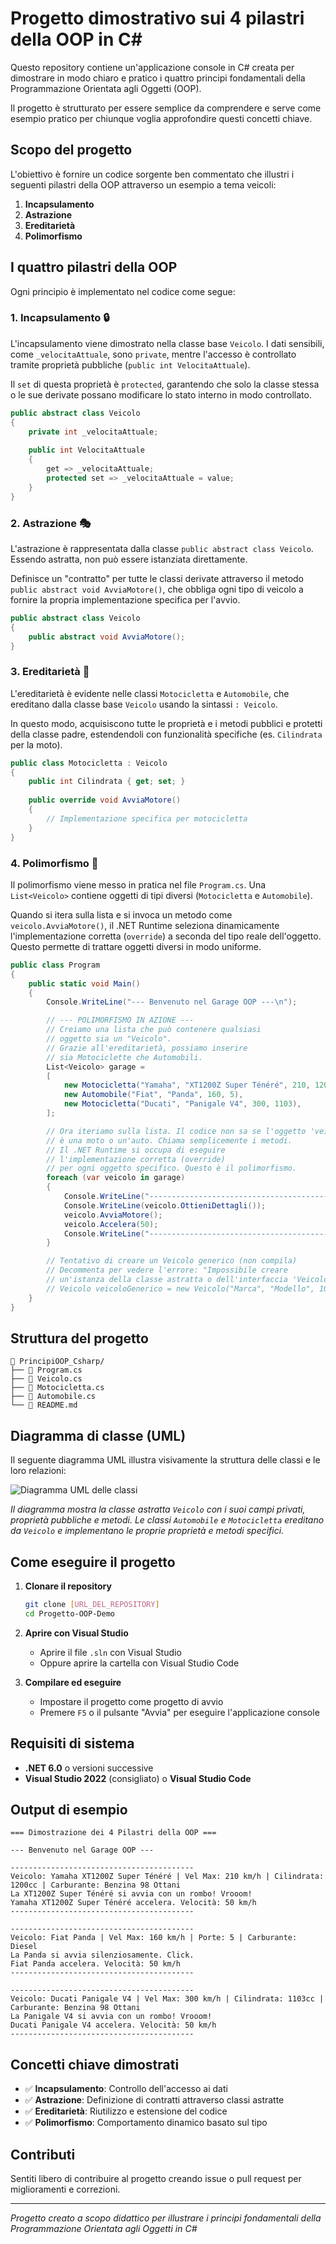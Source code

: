 # Progetto dimostrativo sui 4 pilastri della OOP in C#

Questo repository contiene un'applicazione console in C# creata per dimostrare in modo chiaro e pratico i quattro principi fondamentali della Programmazione Orientata agli Oggetti (OOP).

Il progetto è strutturato per essere semplice da comprendere e serve come esempio pratico per chiunque voglia approfondire questi concetti chiave.

## Scopo del progetto

L'obiettivo è fornire un codice sorgente ben commentato che illustri i seguenti pilastri della OOP attraverso un esempio a tema veicoli:

1. **Incapsulamento**
2. **Astrazione**
3. **Ereditarietà**
4. **Polimorfismo**

## I quattro pilastri della OOP

Ogni principio è implementato nel codice come segue:

### 1. Incapsulamento 🔒

L'incapsulamento viene dimostrato nella classe base `Veicolo`. I dati sensibili, come `_velocitaAttuale`, sono `private`, mentre l'accesso è controllato tramite proprietà pubbliche (`public int VelocitaAttuale`). 

Il `set` di questa proprietà è `protected`, garantendo che solo la classe stessa o le sue derivate possano modificare lo stato interno in modo controllato.

```csharp
public abstract class Veicolo
{
    private int _velocitaAttuale;
    
    public int VelocitaAttuale 
    { 
        get => _velocitaAttuale; 
        protected set => _velocitaAttuale = value; 
    }
}
```

### 2. Astrazione 🎭

L'astrazione è rappresentata dalla classe `public abstract class Veicolo`. Essendo astratta, non può essere istanziata direttamente. 

Definisce un "contratto" per tutte le classi derivate attraverso il metodo `public abstract void AvviaMotore()`, che obbliga ogni tipo di veicolo a fornire la propria implementazione specifica per l'avvio.

```csharp
public abstract class Veicolo
{
    public abstract void AvviaMotore();
}
```

### 3. Ereditarietà 🧬

L'ereditarietà è evidente nelle classi `Motocicletta` e `Automobile`, che ereditano dalla classe base `Veicolo` usando la sintassi `: Veicolo`. 

In questo modo, acquisiscono tutte le proprietà e i metodi pubblici e protetti della classe padre, estendendoli con funzionalità specifiche (es. `Cilindrata` per la moto).

```csharp
public class Motocicletta : Veicolo
{
    public int Cilindrata { get; set; }
    
    public override void AvviaMotore()
    {
        // Implementazione specifica per motocicletta
    }
}
```

### 4. Polimorfismo 🎪

Il polimorfismo viene messo in pratica nel file `Program.cs`. Una `List<Veicolo>` contiene oggetti di tipi diversi (`Motocicletta` e `Automobile`). 

Quando si itera sulla lista e si invoca un metodo come `veicolo.AvviaMotore()`, il .NET Runtime seleziona dinamicamente l'implementazione corretta (`override`) a seconda del tipo reale dell'oggetto. Questo permette di trattare oggetti diversi in modo uniforme.

```csharp
public class Program
{
    public static void Main()
    {
        Console.WriteLine("--- Benvenuto nel Garage OOP ---\n");

        // --- POLIMORFISMO IN AZIONE ---
        // Creiamo una lista che può contenere qualsiasi
        // oggetto sia un "Veicolo".
        // Grazie all'ereditarietà, possiamo inserire
        // sia Motociclette che Automobili.
        List<Veicolo> garage =
        [
            new Motocicletta("Yamaha", "XT1200Z Super Ténéré", 210, 1200),
            new Automobile("Fiat", "Panda", 160, 5),
            new Motocicletta("Ducati", "Panigale V4", 300, 1103),
        ];

        // Ora iteriamo sulla lista. Il codice non sa se l'oggetto 'veicolo'
        // è una moto o un'auto. Chiama semplicemente i metodi.
        // Il .NET Runtime si occupa di eseguire
        // l'implementazione corretta (override)
        // per ogni oggetto specifico. Questo è il polimorfismo.
        foreach (var veicolo in garage)
        {
            Console.WriteLine("-----------------------------------------");
            Console.WriteLine(veicolo.OttieniDettagli());
            veicolo.AvviaMotore();
            veicolo.Accelera(50);
            Console.WriteLine("-----------------------------------------\n");
        }

        // Tentativo di creare un Veicolo generico (non compila)
        // Decommenta per vedere l'errore: "Impossibile creare
        // un'istanza della classe astratta o dell'interfaccia 'Veicolo'".
        // Veicolo veicoloGenerico = new Veicolo("Marca", "Modello", 100);
    }
}

```

## Struttura del progetto

```
📁 PrincipiOOP_Csharp/
├── 📄 Program.cs
├── 📄 Veicolo.cs
├── 📄 Motocicletta.cs
├── 📄 Automobile.cs
└── 📄 README.md
```

## Diagramma di classe (UML)

Il seguente diagramma UML illustra visivamente la struttura delle classi e le loro relazioni:

![Diagramma UML delle classi](PrincipiOOP_Csharp_UML.png)

*Il diagramma mostra la classe astratta `Veicolo` con i suoi campi privati, proprietà pubbliche e metodi. Le classi `Automobile` e `Motocicletta` ereditano da `Veicolo` e implementano le proprie proprietà e metodi specifici.*

## Come eseguire il progetto

1. **Clonare il repository**
   ```bash
   git clone [URL_DEL_REPOSITORY]
   cd Progetto-OOP-Demo
   ```

2. **Aprire con Visual Studio**
   - Aprire il file `.sln` con Visual Studio
   - Oppure aprire la cartella con Visual Studio Code

3. **Compilare ed eseguire**
   - Impostare il progetto come progetto di avvio
   - Premere `F5` o il pulsante "Avvia" per eseguire l'applicazione console

## Requisiti di sistema

- **.NET 6.0** o versioni successive
- **Visual Studio 2022** (consigliato) o **Visual Studio Code**

## Output di esempio

```
=== Dimostrazione dei 4 Pilastri della OOP ===

--- Benvenuto nel Garage OOP ---

-----------------------------------------
Veicolo: Yamaha XT1200Z Super Ténéré | Vel Max: 210 km/h | Cilindrata: 1200cc | Carburante: Benzina 98 Ottani
La XT1200Z Super Ténéré si avvia con un rombo! Vrooom!
Yamaha XT1200Z Super Ténéré accelera. Velocità: 50 km/h
-----------------------------------------

-----------------------------------------
Veicolo: Fiat Panda | Vel Max: 160 km/h | Porte: 5 | Carburante: Diesel
La Panda si avvia silenziosamente. Click.
Fiat Panda accelera. Velocità: 50 km/h
-----------------------------------------

-----------------------------------------
Veicolo: Ducati Panigale V4 | Vel Max: 300 km/h | Cilindrata: 1103cc | Carburante: Benzina 98 Ottani
La Panigale V4 si avvia con un rombo! Vrooom!
Ducati Panigale V4 accelera. Velocità: 50 km/h
-----------------------------------------
```

## Concetti chiave dimostrati

- ✅ **Incapsulamento**: Controllo dell'accesso ai dati
- ✅ **Astrazione**: Definizione di contratti attraverso classi astratte
- ✅ **Ereditarietà**: Riutilizzo e estensione del codice
- ✅ **Polimorfismo**: Comportamento dinamico basato sul tipo

## Contributi

Sentiti libero di contribuire al progetto creando issue o pull request per miglioramenti e correzioni.

--------------------------------------------------------------

*Progetto creato a scopo didattico per illustrare i principi fondamentali della Programmazione Orientata agli Oggetti in C#*